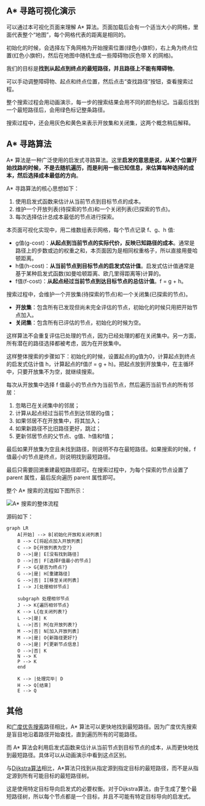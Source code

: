 ## A* 寻路可视化演示

可以通过本可视化页面来理解 A* 算法。页面加载后会有一个适当大小的网格，里面代表整个“地图”，每个网格代表的距离是相同的。

初始化的时候，会选择左下角网格为开始搜索位置(绿色小旗帜)，右上角为终点位置(红色小旗帜)，然后在地图中随机生成一些障碍物(灰色带 X 的网格)。

我们的目标是**找到从起点到终点的最短路径，并且路径上不能有障碍物**。

可以手动调整障碍物、起点和终点位置，然后点击“查找路径”按钮，查看搜索过程。

整个搜索过程会用动画演示，每一步的搜索结果会用不同的颜色标记。当最后找到一个最短路径后，会用绿色标记整条路径。

搜索过程中，还会用灰色和黄色来表示开放集和关闭集，这两个概念稍后解释。

## A* 寻路算法

A* 算法是一种广泛使用的启发式寻路算法。这里**启发的意思是说，从某个位置开始找路的时候，不是去随机遍历，而是利用一些已知信息，来估算每种选择的成本，然后选择成本最低的方向**。

A* 寻路算法的核心思想如下：

1. 使用启发式函数来估计从当前节点到目标节点的成本。
2. 维护一个开放列表(待探索的节点)和一个关闭列表(已探索的节点)。
3. 每次选择估计总成本最低的节点进行探索。

本页面可视化实现中，用二维数组表示网格，每个节点记录 f、g、h 值:

- g值(g-cost)：**从起点到当前节点的实际代价，反映已知路径的成本**。通常是路径上的步数或边的权重之和，本页面因为是相同权重格子，所以直接用曼哈顿距离。
- h值(h-cost)：**从当前节点到目标节点的启发式估计值**。启发式估计值通常是基于某种启发式函数(如曼哈顿距离、欧几里得距离等)计算的。
- f值(f-cost)：**从起点经过当前节点到达目标节点的总估计值**。f = g + h。

搜索过程中，会维护一个开放集(待探索的节点)和一个关闭集(已探索的节点)。

- **开放集**：包含所有已发现但尚未完全评估的节点，初始化的时候只用把开始节点加入。
- **关闭集**：包含所有已评估的节点，初始化的时候为空。

这样算法不会重复评估已处理的节点，因为已经处理的都在关闭集中。另一方面，所有潜在的路径选择都被考虑，因为在开放集中。

这样整体搜索的步骤如下：初始化的时候，设置起点的g值为0，计算起点到终点的启发式估计值 h，计算起点的f值(f = g + h)。把起点放到开放集中，在主循环中，只要开放集不为空，就继续搜索。

每次从开放集中选择 f 值最小的节点作为当前节点，然后遍历当前节点的所有邻居：

1. 忽略已在关闭集中的邻居；
2. 计算从起点经过当前节点到达邻居的g值；
3. 如果邻居不在开放集中，将其加入；
4. 如果新路径不比旧路径更好，跳过；
5. 更新邻居节点的父节点、g值、h值和f值；

最后如果开放集为空且未找到路径，则说明不存在最短路径。如果搜索的时候，f值最小的节点是终点，则说明找到最短路径。

最后只需要回溯重建最短路径即可。在搜索过程中，为每个探索的节点设置了 parent 属性，最后反向遍历 parent 属性即可。

整个 A* 搜索的流程如下图所示：

![A* 搜索的整体流程](https://slefboot-1251736664.file.myqcloud.com/20241021_ai_gallery_astar_flowchart.png)

源码如下：

```mermaid
graph LR
    A[开始] --> B[初始化开放和关闭列表]
    B --> C[将起点加入开放列表]
    C --> D{开放列表为空?}
    D -->|是| E[没有找到路径]
    D -->|否| F[选择F值最小的节点]
    F --> G{是否为终点?}
    G -->|是| H[重建路径]
    G -->|否| I[移至关闭列表]
    I --> J[处理相邻节点]
    
    subgraph 处理相邻节点
    J --> K{遍历相邻节点}
    K --> L{在关闭列表?}
    L -->|是| K
    L -->|否| M{在开放列表?}
    M -->|否| N[加入开放列表]
    M -->|是| O{新路径更好?}
    O -->|是| P[更新节点信息]
    O -->|否| K
    N --> K
    P --> K
    end
    
    K --> |处理完毕| D
    H --> Q[结束]
    E --> Q
```

## 其他

和[广度优先搜索](/zh/algorithms/bfs_path)路径相比，A* 算法可以更快地找到最短路径。因为广度优先搜索是盲目地沿着路径开始查找，直到遍历所有的可能路径。

而 A* 算法会利用启发式函数来估计从当前节点到目标节点的成本，从而更快地找到最短路径。具体可以从动画演示中看到这点区别。

与[Dijkstra算法](/zh/algorithms/dijkstra)相比，A*算法只找到从指定源到指定目标的最短路径，而不是从指定源到所有可能目标的最短路径树。

这是使用特定目标导向启发式的必要权衡。对于Dijkstra算法，由于生成了整个最短路径树，所以每个节点都是一个目标，并且不可能有特定目标导向的启发式。
